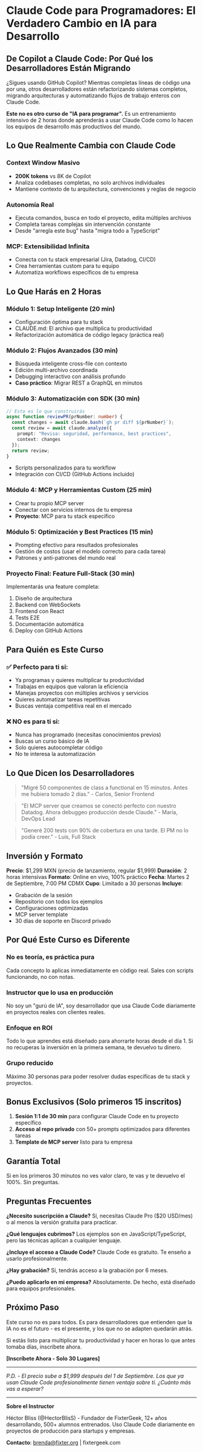 # Claude Code para Programadores: El Verdadero Cambio en IA para Desarrollo

## De Copilot a Claude Code: Por Qué los Desarrolladores Están Migrando

¿Sigues usando GitHub Copilot? Mientras completas líneas de código una por una, otros desarrolladores están refactorizando sistemas completos, migrando arquitecturas y automatizando flujos de trabajo enteros con Claude Code.

**Este no es otro curso de "IA para programar".** Es un entrenamiento intensivo de 2 horas donde aprenderás a usar Claude Code como lo hacen los equipos de desarrollo más productivos del mundo.

## Lo Que Realmente Cambia con Claude Code

### Context Window Masivo
- **200K tokens** vs 8K de Copilot
- Analiza codebases completas, no solo archivos individuales
- Mantiene contexto de tu arquitectura, convenciones y reglas de negocio

### Autonomía Real
- Ejecuta comandos, busca en todo el proyecto, edita múltiples archivos
- Completa tareas complejas sin intervención constante
- Desde "arregla este bug" hasta "migra todo a TypeScript"

### MCP: Extensibilidad Infinita
- Conecta con tu stack empresarial (Jira, Datadog, CI/CD)
- Crea herramientas custom para tu equipo
- Automatiza workflows específicos de tu empresa

## Lo Que Harás en 2 Horas

### Módulo 1: Setup Inteligente (20 min)
- Configuración óptima para tu stack
- CLAUDE.md: El archivo que multiplica tu productividad
- Refactorización automática de código legacy (práctica real)

### Módulo 2: Flujos Avanzados (30 min)
- Búsqueda inteligente cross-file con contexto
- Edición multi-archivo coordinada
- Debugging interactivo con análisis profundo
- **Caso práctico**: Migrar REST a GraphQL en minutos

### Módulo 3: Automatización con SDK (30 min)
```typescript
// Esto es lo que construirás
async function reviewPR(prNumber: number) {
  const changes = await claude.bash(`gh pr diff ${prNumber}`);
  const review = await claude.analyze({
    prompt: "Revisa: seguridad, performance, best practices",
    context: changes
  });
  return review;
}
```
- Scripts personalizados para tu workflow
- Integración con CI/CD (GitHub Actions incluido)

### Módulo 4: MCP y Herramientas Custom (25 min)
- Crear tu propio MCP server
- Conectar con servicios internos de tu empresa
- **Proyecto**: MCP para tu stack específico

### Módulo 5: Optimización y Best Practices (15 min)
- Prompting efectivo para resultados profesionales
- Gestión de costos (usar el modelo correcto para cada tarea)
- Patrones y anti-patrones del mundo real

### Proyecto Final: Feature Full-Stack (30 min)
Implementarás una feature completa:
1. Diseño de arquitectura
2. Backend con WebSockets
3. Frontend con React
4. Tests E2E
5. Documentación automática
6. Deploy con GitHub Actions

## Para Quién es Este Curso

### ✅ Perfecto para ti si:
- Ya programas y quieres multiplicar tu productividad
- Trabajas en equipos que valoran la eficiencia
- Manejas proyectos con múltiples archivos y servicios
- Quieres automatizar tareas repetitivas
- Buscas ventaja competitiva real en el mercado

### ❌ NO es para ti si:
- Nunca has programado (necesitas conocimientos previos)
- Buscas un curso básico de IA
- Solo quieres autocompletar código
- No te interesa la automatización

## Lo Que Dicen los Desarrolladores

> "Migré 50 componentes de class a functional en 15 minutos. Antes me hubiera tomado 2 días." - Carlos, Senior Frontend

> "El MCP server que creamos se conectó perfecto con nuestro Datadog. Ahora debuggeo producción desde Claude." - María, DevOps Lead

> "Generé 200 tests con 90% de cobertura en una tarde. El PM no lo podía creer." - Luis, Full Stack

## Inversión y Formato

**Precio**: $1,299 MXN (precio de lanzamiento, regular $1,999)
**Duración**: 2 horas intensivas
**Formato**: Online en vivo, 100% práctico
**Fecha**: Martes 2 de Septiembre, 7:00 PM CDMX
**Cupo**: Limitado a 30 personas
**Incluye**: 
- Grabación de la sesión
- Repositorio con todos los ejemplos
- Configuraciones optimizadas
- MCP server template
- 30 días de soporte en Discord privado

## Por Qué Este Curso es Diferente

### No es teoría, es práctica pura
Cada concepto lo aplicas inmediatamente en código real. Sales con scripts funcionando, no con notas.

### Instructor que lo usa en producción
No soy un "gurú de IA", soy desarrollador que usa Claude Code diariamente en proyectos reales con clientes reales.

### Enfoque en ROI
Todo lo que aprendes está diseñado para ahorrarte horas desde el día 1. Si no recuperas la inversión en la primera semana, te devuelvo tu dinero.

### Grupo reducido
Máximo 30 personas para poder resolver dudas específicas de tu stack y proyectos.

## Bonus Exclusivos (Solo primeros 15 inscritos)

1. **Sesión 1:1 de 30 min** para configurar Claude Code en tu proyecto específico
2. **Acceso al repo privado** con 50+ prompts optimizados para diferentes tareas
3. **Template de MCP server** listo para tu empresa

## Garantía Total

Si en los primeros 30 minutos no ves valor claro, te vas y te devuelvo el 100%. Sin preguntas.

## Preguntas Frecuentes

**¿Necesito suscripción a Claude?**
Sí, necesitas Claude Pro ($20 USD/mes) o al menos la versión gratuita para practicar.

**¿Qué lenguajes cubrimos?**
Los ejemplos son en JavaScript/TypeScript, pero las técnicas aplican a cualquier lenguaje.

**¿Incluye el acceso a Claude Code?**
Claude Code es gratuito. Te enseño a usarlo profesionalmente.

**¿Hay grabación?**
Sí, tendrás acceso a la grabación por 6 meses.

**¿Puedo aplicarlo en mi empresa?**
Absolutamente. De hecho, está diseñado para equipos profesionales.

## Próximo Paso

Este curso no es para todos. Es para desarrolladores que entienden que la IA no es el futuro - es el presente, y los que no se adapten quedarán atrás.

Si estás listo para multiplicar tu productividad y hacer en horas lo que antes tomaba días, inscríbete ahora.

**[Inscríbete Ahora - Solo 30 Lugares]**

---

*P.D. - El precio sube a $1,999 después del 1 de Septiembre. Los que ya usan Claude Code profesionalmente tienen ventaja sobre ti. ¿Cuánto más vas a esperar?*

---

**Sobre el Instructor**

Héctor Bliss (@HectorBlisS) - Fundador de FixterGeek, 12+ años desarrollando, 500+ alumnos entrenados. Uso Claude Code diariamente en proyectos de producción para startups y empresas.

**Contacto**: brenda@fixter.org | fixtergeek.com